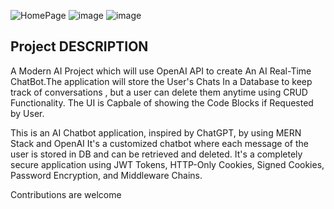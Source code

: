 ![HomePage]()
![image]()
![image]()

## Project DESCRIPTION
A Modern AI Project which will use OpenAI API to create An AI Real-Time ChatBot.The application will store the User's Chats In a Database to keep track of conversations , but a user can delete them anytime using CRUD Functionality. The UI is Capbale of showing the Code Blocks if Requested by User. 

This is an AI Chatbot application, inspired by ChatGPT, by using MERN Stack and OpenAI
It's a customized chatbot where each message of the user is stored in DB and can be retrieved and deleted.
It's a completely secure application using JWT Tokens, HTTP-Only Cookies, Signed Cookies, Password Encryption, and Middleware Chains.

Contributions are welcome
